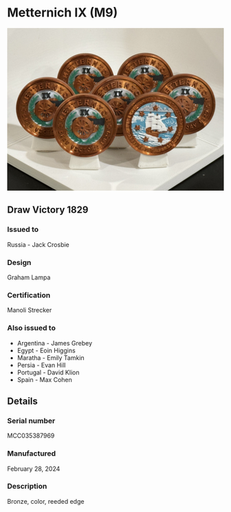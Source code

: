 
# Metternich IX (M9)

![Metternich IX (M9) Coins](m9-coins.jpg)

## Draw Victory 1829

### Issued to

Russia - Jack Crosbie

### Design

Graham Lampa

### Certification

Manoli Strecker

### Also issued to

* Argentina - James Grebey
* Egypt - Eoin Higgins
* Maratha - Emily Tamkin
* Persia - Evan Hill
* Portugal - David Klion
* Spain - Max Cohen

## Details

### Serial number

MCC035387969

### Manufactured
February 28, 2024

### Description

Bronze, color, reeded edge

